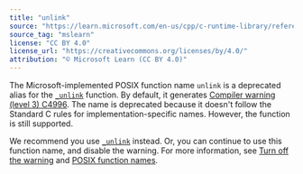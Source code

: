 ```yaml
---
title: "unlink"
source: "https://learn.microsoft.com/en-us/cpp/c-runtime-library/reference/unlink?view=msvc-170"
source_tag: "mslearn"
license: "CC BY 4.0"
license_url: "https://creativecommons.org/licenses/by/4.0/"
attribution: "© Microsoft Learn (CC BY 4.0)"
---
```

The Microsoft-implemented POSIX function name `unlink` is a deprecated alias for the [`_unlink`](https://learn.microsoft.com/en-us/cpp/c-runtime-library/reference/unlink-wunlink?view=msvc-170) function. By default, it generates [Compiler warning (level 3) C4996](https://learn.microsoft.com/en-us/cpp/error-messages/compiler-warnings/compiler-warning-level-3-c4996?view=msvc-170). The name is deprecated because it doesn't follow the Standard C rules for implementation-specific names. However, the function is still supported.

We recommend you use [`_unlink`](https://learn.microsoft.com/en-us/cpp/c-runtime-library/reference/unlink-wunlink?view=msvc-170) instead. Or, you can continue to use this function name, and disable the warning. For more information, see [Turn off the warning](https://learn.microsoft.com/en-us/cpp/error-messages/compiler-warnings/compiler-warning-level-3-c4996?view=msvc-170#turn-off-the-warning) and [POSIX function names](https://learn.microsoft.com/en-us/cpp/error-messages/compiler-warnings/compiler-warning-level-3-c4996?view=msvc-170#posix-function-names).